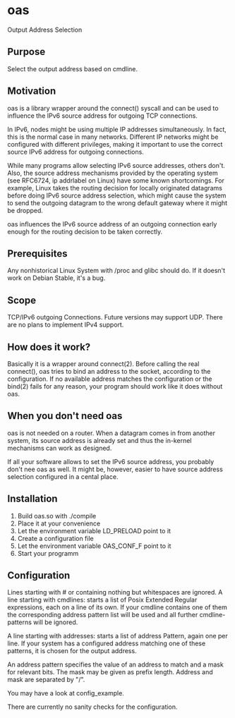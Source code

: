 # oas
Output Address Selection
## Purpose
Select the output address based on cmdline.
## Motivation
oas is a library wrapper around the connect() syscall and can be
used to influence the IPv6 source address for outgoing TCP connections.

In IPv6, nodes might be using multiple IP addresses simultaneously.
In fact, this is the normal case in many networks. Different IP
networks might be configured with different privileges, making it
important to use the correct source IPv6 address for outgoing
connections.

While many programs allow selecting IPv6 source addresses,
others don't. Also, the source address mechanisms provided by
the operating system (see RFC6724, ip addrlabel on Linux) have
some known shortcomings. For example, Linux takes the routing
decision for locally originated datagrams before doing IPv6 source
address selection, which might cause the system to send the
outgoing datagram to the wrong default gateway where it might
be dropped.

oas influences the IPv6 source address of an outgoing connection
early enough for the routing decision to be taken correctly.
## Prerequisites
Any nonhistorical Linux System with /proc and glibc
should do. If it doesn't work on Debian Stable, it's a bug.
## Scope
TCP/IPv6 outgoing Connections. Future versions may support UDP.
There are no plans to implement IPv4 support.
## How does it work?
Basically it is a wrapper around connect(2). Before calling the
real connect(), oas tries to bind an address to the socket, according
to the configuration. If no available address matches the configuration
or the bind(2) fails for any reason, your program should work like
it does without oas.
## When you don't need oas
oas is not needed on a router. When a datagram comes in from
another system, its source address is already set and thus the
in-kernel mechanisms can work as designed.

If all your software allows to set the IPv6 source address, you
probably don't nee oas as well. It might be, however, easier to
have source address selection configured in a cental place.
## Installation
1. Build oas.so with ./compile
2. Place it at your convenience
3. Let the environment variable LD_PRELOAD point to it
4. Create a configuration file
5. Let the environment variable OAS_CONF_F point to it
6. Start your programm

## Configuration

Lines starting with # or containing nothing but whitespaces are ignored.
A line starting with
cmdlines:
starts a list of Posix Extended Regular expressions, each on a line of
its own. If your cmdline contains one of them the corresponding address pattern list will be used and all further cmdline-patterns will be ignored. 

A line starting with
addresses:
starts a list of address Pattern, again one per line. If your system has a configured address matching one of these patterns, it is chosen for the output address. 

An address pattern specifies the value of an address to match and 
a mask for relevant bits. The mask may be given as prefix length.
Address and mask are separated by "/".

You may have a look at config_example.

There are currently no sanity checks for the configuration.


